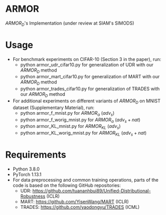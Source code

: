 # ARMOR
$ARMOR_D$'s Implementation (under review at SIAM's SIMODS)

# Usage
- For benchmark experiments on CIFAR-10 (Section 3 in the paper), run:
  - python armor_udr_cifar10.py for generalization of UDR with our $ARMOR_D$ method
  - python armor_mart_cifar10.py for generalization of MART with our $ARMOR_D$ method
  - python armor_trades_cifar10.py for generalization of TRADES with our $ARMOR_D$ method
- For additional experiments on different variants of $ARMOR_D$ on MNIST dataset (Supplementary Material), run:
  - python armor_f_mnist.py for $ARMOR_{\alpha}$ ($adv_s$)
  - python armor_f_worig_mnist.py for $ARMOR_{\alpha}$ ($adv_s+nat$)
  - python armor_KL_mnist.py for $ARMOR_{KL}$ ($adv_s$)
  - python armor_KL_worig_mnist.py for $ARMOR_{KL}$ ($adv_s+nat$)

# Requirements
- Python 3.8.0
- PyTorch 1.13.1
- For data preprocessing and common training operations, parts of the code is based on the following GitHub repositories:
  - UDR: https://github.com/tuananhbui89/Unified-Distributional-Robustness (ICLR)
  - MART: https://github.com/YisenWang/MART (ICLR)
  - TRADES: https://github.com/yaodongyu/TRADES (ICML)


